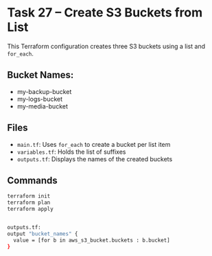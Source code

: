 # Task 27 – Create S3 Buckets from List

This Terraform configuration creates three S3 buckets using a list and `for_each`.

## Bucket Names:
- my-backup-bucket
- my-logs-bucket
- my-media-bucket

## Files
- `main.tf`: Uses `for_each` to create a bucket per list item
- `variables.tf`: Holds the list of suffixes
- `outputs.tf`: Displays the names of the created buckets

## Commands
```bash
terraform init
terraform plan
terraform apply


outputs.tf:
output "bucket_names" {
  value = [for b in aws_s3_bucket.buckets : b.bucket]
}
